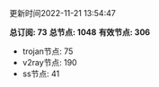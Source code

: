 更新时间2022-11-21 13:54:47

**总订阅: 73**
**总节点: 1048**
**有效节点: 306**
- trojan节点: 75
- v2ray节点: 190
- ss节点: 41
